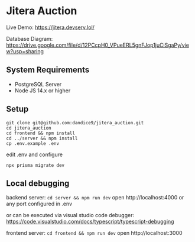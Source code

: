 # Jitera Auction

Live Demo: https://jitera.devserv.lol/

Database Diagram: https://drive.google.com/file/d/12PCcpH0_VPueERL5gnFJop1juCiSgaPy/view?usp=sharing

## System Requirements
- PostgreSQL Server
- Node JS 14.x or higher


## Setup
```
git clone git@github.com:dandice9/jitera_auction.git
cd jitera_auction
cd frontend && npm install
cd ../server && npm install
cp .env.example .env
```
edit .env and configure 
```
npx prisma migrate dev
```

## Local debugging
backend server:
`cd server && npm run dev`
open http://localhost:4000 or any port configured in .env

or can be executed via visual studio code debugger: https://code.visualstudio.com/docs/typescript/typescript-debugging

frontend server:
`cd frontend && npm run dev`
open http://localhost:3000

